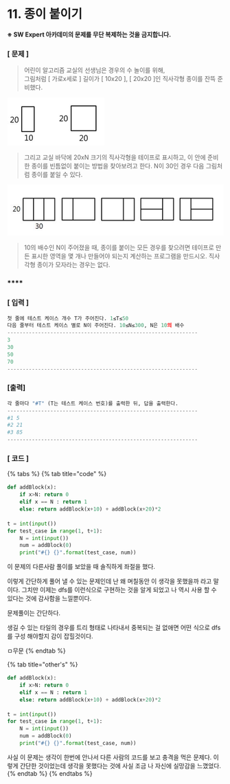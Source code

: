 # 11. 종이 붙이기

 **※ SW Expert 아카데미의 문제를 무단 복제하는 것을 금지합니다.**

### \[ 문제 \]

> 어린이 알고리즘 교실의 선생님은 경우의 수 놀이를 위해,   
> 그림처럼 \[ 가로x세로 \] 길이가 \[ 10x20 \], \[ 20x20 \]인 직사각형 종이를 잔뜩 준비했다.

![](../../.gitbook/assets/samsung_11_1.JPG)

> 그리고 교실 바닥에 20xN 크기의 직사각형을 테이프로 표시하고, 이 안에 준비한 종이를 빈틈없이 붙이는 방법을 찾아보려고 한다. N이 30인 경우 다음 그림처럼 종이를 붙일 수 있다.

![](../../.gitbook/assets/samsung_11_2.JPG)

> 10의 배수인 N이 주어졌을 때, 종이를 붙이는 모든 경우를 찾으려면 테이프로 만든 표시한 영역을 몇 개나 만들어야 되는지 계산하는 프로그램을 만드시오. 직사각형 종이가 모자라는 경우는 없다.

### \*\*\*\*

### **\[ 입력 \]**

```python
첫 줄에 테스트 케이스 개수 T가 주어진다. 1≤T≤50
다음 줄부터 테스트 케이스 별로 N이 주어진다. 10≤N≤300, N은 10의 배수
--------------------------------------------------------------
3
30
50
70
--------------------------------------------------------------

```



### **\[출력\]**

```python
각 줄마다 "#T" (T는 테스트 케이스 번호)를 출력한 뒤, 답을 출력한다.
--------------------------------------------------------------
#1 5
#2 21
#3 85
--------------------------------------------------------------
```

### 

### \[ 코드 \]

{% tabs %}
{% tab title="code" %}
```python
def addBlock(x):	
    if x>N: return 0	
    elif x == N : return 1	
    else: return addBlock(x+10) + addBlock(x+20)*2

t = int(input())
for test_case in range(1, t+1):	
    N = int(input())	
    num = addBlock(0)	
    print("#{} {}".format(test_case, num))
```

이 문제의 다른사람 풀이를 보았을 때 솔직하게 좌절을 했다.

이렇게 간단하게 풀어 낼 수 있는 문제인데 난 왜 며칠동안 이 생각을 못했을까 라고 말이다. 그치만 이제는 dfs를 이런식으로 구현하는 것을 알게 되었고 나 역시 사용 할 수 있다는 것에 감사함을 느낄뿐이다.

문제풀이는 간단하다. 

생길 수 있는 타일의 경우를 트리 형태로 나타내서 중복되는 걸 없애면 어떤 식으로 dfs를 구성 해야할지 감이 잡힐것이다.

ㅁ무문
{% endtab %}

{% tab title="other\'s" %}
```python
def addBlock(x):	
    if x>N: return 0	
    elif x == N : return 1	
    else: return addBlock(x+10) + addBlock(x+20)*2

t = int(input())
for test_case in range(1, t+1):	
    N = int(input())	
    num = addBlock(0)	
    print("#{} {}".format(test_case, num)) 
```

사실 이 문제는 생각이 한번에 안나서 다른 사람의 코드를 보고 충격을 먹은 문제다. 이렇게 간단한 것이었는데 생각을 못했다는 것에 사실 조금 나 자신에 실망감을 느꼈었다. 
{% endtab %}
{% endtabs %}



